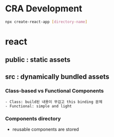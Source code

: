 # CRA Development

```sh
npx create-react-app [directory-name]
```

# react

## public : static assets

## src : dynamically bundled assets

### Class-based vs Functional Components

    - Class: build된 내용이 무겁고 this binding 문제
    - Functional: simple and light

### Components directory

- reusable components are stored
